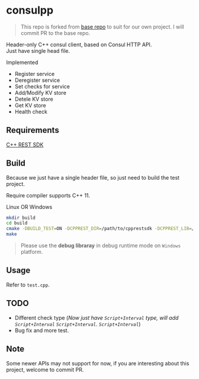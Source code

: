 # consulpp

> This repo is forked from [base repo](https://github.com/chinuno-usami/Consulpp) to suit for our own project.
> I will commit PR to the base repo.

Header-only C++ consul client, based on Consul HTTP API.  
Just have single head file.

Implemented

- Register service
- Deregister service
- Set checks for service
- Add/Modify KV store
- Detele KV store
- Get KV store
- Health check

## Requirements

[C++ REST SDK](https://github.com/Microsoft/cpprestsdk)

## Build

Because we just have a single header file, so just need to build the test project.

Require compiler supports C++ 11.

Linux OR Windows
```bash
mkdir build
cd build
cmake -DBUILD_TEST=ON -DCPPREST_DIR=/path/to/cpprestsdk -DCPPREST_LIB=/path/tp/cpprestsdk_lib ../
make
```

> Please use the **debug libraray** in debug runtime mode on `Windows` platform.


## Usage

Refer to `test.cpp`.

## TODO

- Different check type (_Now just have `Script+Interval` type, will add `Script+Interval` `Script+Interval`. `Script+Interval`_)
- Bug fix and more test.

## Note

Some newer APIs may not support for now, if you are interesting about this project, welcome to commit PR.
